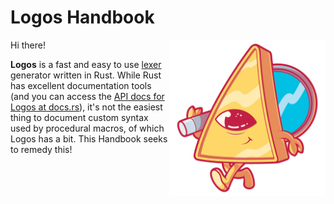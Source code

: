 # Logos Handbook

<img src="https://raw.githubusercontent.com/maciejhirsz/logos/master/logos.svg?sanitize=true" alt="Logos logo" width="250" align="right">

Hi there!

**Logos** is a fast and easy to use [lexer](https://en.wikipedia.org/wiki/Lexical_analysis)
generator written in Rust. While Rust has excellent documentation tools (and you can access
the [API docs for Logos at docs.rs](https://docs.rs/logos/)), it's not the easiest thing to
document custom syntax used by procedural macros, of which Logos has a bit. This Handbook
seeks to remedy this!

